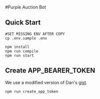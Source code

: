 #Purple Auction Bot

## Quick Start

```
#SET MISSING ENV AFTER COPY
cp .env.sample .env

npm install
npm run compile
npm run start
```

## Create APP_BEARER_TOKEN

We use a modified version of Dan's [gist](https://gist.github.com/danromero/87be7035aab27bf6a603b2c956022370).

```
npm run create_app_token
```